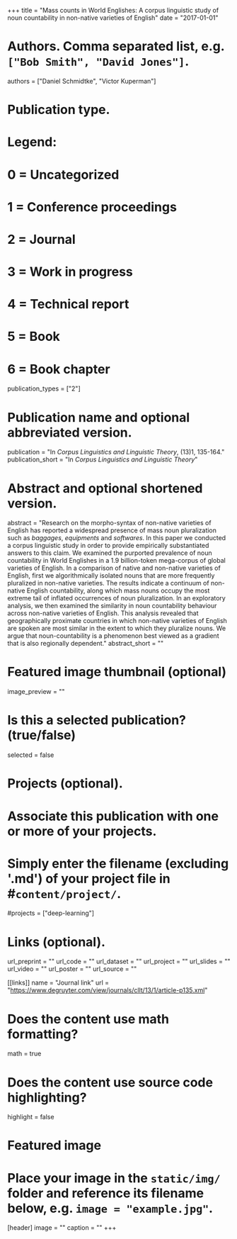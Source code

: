 +++
title = "Mass counts in World Englishes: A corpus linguistic study of noun countability in non-native varieties of English"
date = "2017-01-01"

# Authors. Comma separated list, e.g. `["Bob Smith", "David Jones"]`.
authors = ["Daniel Schmidtke", "Victor Kuperman"]

# Publication type.
# Legend:
# 0 = Uncategorized
# 1 = Conference proceedings
# 2 = Journal
# 3 = Work in progress
# 4 = Technical report
# 5 = Book
# 6 = Book chapter
publication_types = ["2"]

# Publication name and optional abbreviated version.
publication = "In *Corpus Linguistics and Linguistic Theory*, (13)1, 135-164."
publication_short = "In *Corpus Linguistics and Linguistic Theory*"

# Abstract and optional shortened version.
abstract = "Research on the morpho-syntax of non-native varieties of English has reported a widespread presence of mass noun pluralization such as *baggages*, *equipments* and *softwares*. In this paper we conducted a corpus linguistic study in order to provide empirically substantiated answers to this claim. We examined the purported prevalence of noun countability in World Englishes in a 1.9 billion-token mega-corpus of global varieties of English. In a comparison of native and non-native varieties of English, first we algorithmically isolated nouns that are more frequently pluralized in non-native varieties. The results indicate a continuum of non-native English countability, along which mass nouns occupy the most extreme tail of inflated occurrences of noun pluralization. In an exploratory analysis, we then examined the similarity in noun countability behaviour across non-native varieties of English. This analysis revealed that geographically proximate countries in which non-native varieties of English are spoken are most similar in the extent to which they pluralize nouns. We argue that noun-countability is a phenomenon best viewed as a gradient that is also regionally dependent."
abstract_short = ""

# Featured image thumbnail (optional)
image_preview = ""

# Is this a selected publication? (true/false)
selected = false

# Projects (optional).
#   Associate this publication with one or more of your projects.
#   Simply enter the filename (excluding '.md') of your project file in #`content/project/`.
#projects = ["deep-learning"]

# Links (optional). 
url_preprint = ""
url_code = ""
url_dataset = ""
url_project = ""
url_slides = ""
url_video = ""
url_poster = ""
url_source = ""

[[links]]
name = "Journal link"
url = "https://www.degruyter.com/view/journals/cllt/13/1/article-p135.xml"

# Does the content use math formatting?
math = true

# Does the content use source code highlighting?
highlight = false

# Featured image
# Place your image in the `static/img/` folder and reference its filename below, e.g. `image = "example.jpg"`.
[header]
image = ""
caption = ""
+++
